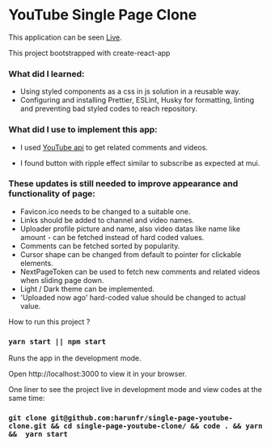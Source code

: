 # YouTube Single Page Clone

This application can be seen [Live](https://harunfr.github.io/single-page-youtube-clone/).

This project bootstrapped with create-react-app

### What did I learned:
* Using styled components as a css in js solution in a reusable way.
* Configuring and installing Prettier, ESLint, Husky for formatting, linting and preventing bad styled codes to reach repository.

### What did I use to implement this app:

* I used [YouTube api](https://developers.google.com/youtube/v3/getting-started) to get related comments and videos.

* I found button with ripple effect similar to subscribe as expected at mui.


### These updates is still needed to improve appearance and functionality of page:
* Favicon.ico needs to be changed to a suitable one.
* Links should be added to channel and video names.
* Uploader profile picture and name, also video datas like name like amount -
can be fetched instead of hard coded values.
* Comments can be fetched sorted by popularity.
* Cursor shape can be changed from default to pointer for clickable elements.
* NextPageToken can be used to fetch new comments and related videos when sliding page down.
* Light / Dark theme can be implemented.
* 'Uploaded now ago' hard-coded value should be changed to actual value.

How to run this project ?

### `yarn start || npm start`
Runs the app in the development mode.

Open http://localhost:3000 to view it in your browser.

One liner to see the project live in development mode and view codes at the same time:
### `git clone git@github.com:harunfr/single-page-youtube-clone.git && cd single-page-youtube-clone/ && code . && yarn &&  yarn start`
